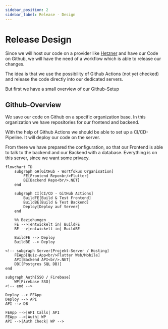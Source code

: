 ```yaml
---
sidebar_position: 2
sidebar_label: Release - Design
---
```


# Release Design

Since we will host our code on a provider like [Hetzner](https://www.hetzner.com/de/) and have our Code on Github, we will have the need of a workflow which is able to release our changes.

The idea is that we use the possibility of Github Actions (not yet checked) and release the code directly into our dedicated servers.

But first we have a small overview of our Github-Setup

## Github-Overview

We save our code on Github on a specific organization base.
In this organization we have repositories for our frontend and backend.

With the help of Github Actions we should be able to set up a CI/CD-Pipeline.
It will deploy our code on the server.

From there we have prepared the configuration, so that our Frontend is able to talk to the backend and our Backend with a database.
Everything is on this server, since we want some privacy.

```mermaid
flowchart TD
    subgraph GH[GitHub - Wortfokus Organisation]
        FE[Frontend Repo<br/>Flutter]
        BE[Backend Repo<br/>.NET]
    end

    subgraph CI[CI/CD - GitHub Actions]
        BuildFE[Build & Test Frontend]
        BuildBE[Build & Test Backend]
        Deploy[Deploy auf Server]
    end

    %% Beziehungen
    FE -->|entwickelt in| BuildFE
    BE -->|entwickelt in| BuildBE

    BuildFE --> Deploy
    BuildBE --> Deploy
```

    <!-- subgraph Server[Projekt-Server / Hosting]
        FEApp[Quiz-App<br/>Flutter Web/Mobile]
        API[Backend API<br/>.NET]
        DB[(Postgres SQL DB)]
    end

    subgraph Auth[SSO / Firebase]
        WP[Firebase SSO]
    <!-- end -->

    Deploy --> FEApp
    Deploy --> API
    API --> DB

    FEApp -->|API Calls| API
    FEApp -->|Auth| WP
    API -->|Auth Check| WP -->